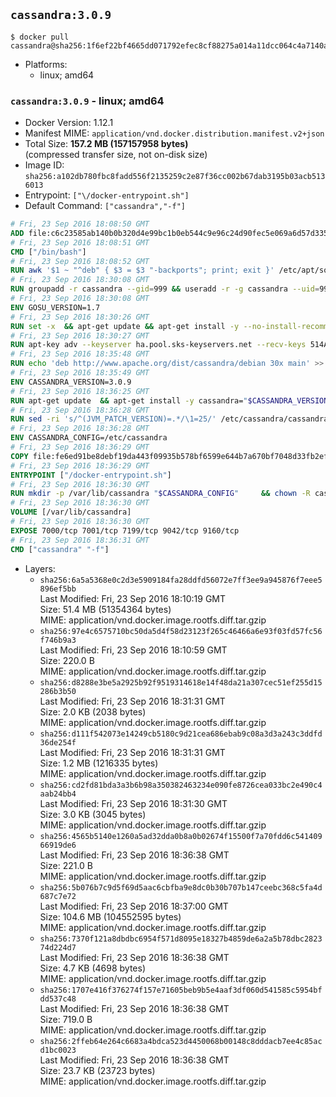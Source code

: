 ## `cassandra:3.0.9`

```console
$ docker pull cassandra@sha256:1f6ef22bf4665dd071792efec8cf88275a014a11dcc064c4a7140a577c52dbed
```

-	Platforms:
	-	linux; amd64

### `cassandra:3.0.9` - linux; amd64

-	Docker Version: 1.12.1
-	Manifest MIME: `application/vnd.docker.distribution.manifest.v2+json`
-	Total Size: **157.2 MB (157157958 bytes)**  
	(compressed transfer size, not on-disk size)
-	Image ID: `sha256:a102db780fbc8fadd556f2135259c2e87f36cc002b67dab3195b03acb5136013`
-	Entrypoint: `["\/docker-entrypoint.sh"]`
-	Default Command: `["cassandra","-f"]`

```dockerfile
# Fri, 23 Sep 2016 18:08:50 GMT
ADD file:c6c23585ab140b0b320d4e99bc1b0eb544c9e96c24d90fec5e069a6d57d335ca in / 
# Fri, 23 Sep 2016 18:08:51 GMT
CMD ["/bin/bash"]
# Fri, 23 Sep 2016 18:08:52 GMT
RUN awk '$1 ~ "^deb" { $3 = $3 "-backports"; print; exit }' /etc/apt/sources.list > /etc/apt/sources.list.d/backports.list
# Fri, 23 Sep 2016 18:30:08 GMT
RUN groupadd -r cassandra --gid=999 && useradd -r -g cassandra --uid=999 cassandra
# Fri, 23 Sep 2016 18:30:08 GMT
ENV GOSU_VERSION=1.7
# Fri, 23 Sep 2016 18:30:26 GMT
RUN set -x 	&& apt-get update && apt-get install -y --no-install-recommends ca-certificates wget && rm -rf /var/lib/apt/lists/* 	&& wget -O /usr/local/bin/gosu "https://github.com/tianon/gosu/releases/download/$GOSU_VERSION/gosu-$(dpkg --print-architecture)" 	&& wget -O /usr/local/bin/gosu.asc "https://github.com/tianon/gosu/releases/download/$GOSU_VERSION/gosu-$(dpkg --print-architecture).asc" 	&& export GNUPGHOME="$(mktemp -d)" 	&& gpg --keyserver ha.pool.sks-keyservers.net --recv-keys B42F6819007F00F88E364FD4036A9C25BF357DD4 	&& gpg --batch --verify /usr/local/bin/gosu.asc /usr/local/bin/gosu 	&& rm -r "$GNUPGHOME" /usr/local/bin/gosu.asc 	&& chmod +x /usr/local/bin/gosu 	&& gosu nobody true 	&& apt-get purge -y --auto-remove ca-certificates wget
# Fri, 23 Sep 2016 18:30:27 GMT
RUN apt-key adv --keyserver ha.pool.sks-keyservers.net --recv-keys 514A2AD631A57A16DD0047EC749D6EEC0353B12C
# Fri, 23 Sep 2016 18:35:48 GMT
RUN echo 'deb http://www.apache.org/dist/cassandra/debian 30x main' >> /etc/apt/sources.list.d/cassandra.list
# Fri, 23 Sep 2016 18:35:49 GMT
ENV CASSANDRA_VERSION=3.0.9
# Fri, 23 Sep 2016 18:36:25 GMT
RUN apt-get update 	&& apt-get install -y cassandra="$CASSANDRA_VERSION" 	&& rm -rf /var/lib/apt/lists/*
# Fri, 23 Sep 2016 18:36:28 GMT
RUN sed -ri 's/^(JVM_PATCH_VERSION)=.*/\1=25/' /etc/cassandra/cassandra-env.sh
# Fri, 23 Sep 2016 18:36:28 GMT
ENV CASSANDRA_CONFIG=/etc/cassandra
# Fri, 23 Sep 2016 18:36:29 GMT
COPY file:fe6ed91be8debf19da443f09935b578bf6599e644b7a670bf7048d33fb2efa9e in /docker-entrypoint.sh 
# Fri, 23 Sep 2016 18:36:29 GMT
ENTRYPOINT ["/docker-entrypoint.sh"]
# Fri, 23 Sep 2016 18:36:30 GMT
RUN mkdir -p /var/lib/cassandra "$CASSANDRA_CONFIG" 	&& chown -R cassandra:cassandra /var/lib/cassandra "$CASSANDRA_CONFIG" 	&& chmod 777 /var/lib/cassandra "$CASSANDRA_CONFIG"
# Fri, 23 Sep 2016 18:36:30 GMT
VOLUME [/var/lib/cassandra]
# Fri, 23 Sep 2016 18:36:30 GMT
EXPOSE 7000/tcp 7001/tcp 7199/tcp 9042/tcp 9160/tcp
# Fri, 23 Sep 2016 18:36:31 GMT
CMD ["cassandra" "-f"]
```

-	Layers:
	-	`sha256:6a5a5368e0c2d3e5909184fa28ddfd56072e7ff3ee9a945876f7eee5896ef5bb`  
		Last Modified: Fri, 23 Sep 2016 18:10:19 GMT  
		Size: 51.4 MB (51354364 bytes)  
		MIME: application/vnd.docker.image.rootfs.diff.tar.gzip
	-	`sha256:97e4c6575710bc50da5d4f58d23123f265c46466a6e93f03fd57fc56f746b9a3`  
		Last Modified: Fri, 23 Sep 2016 18:10:59 GMT  
		Size: 220.0 B  
		MIME: application/vnd.docker.image.rootfs.diff.tar.gzip
	-	`sha256:d8288e3be5a2925b92f9519314618e14f48da21a307cec51ef255d15286b3b50`  
		Last Modified: Fri, 23 Sep 2016 18:31:31 GMT  
		Size: 2.0 KB (2038 bytes)  
		MIME: application/vnd.docker.image.rootfs.diff.tar.gzip
	-	`sha256:d111f542073e14249cb5180c9d21cea686ebab9c08a3d3a243c3ddfd36de254f`  
		Last Modified: Fri, 23 Sep 2016 18:31:31 GMT  
		Size: 1.2 MB (1216335 bytes)  
		MIME: application/vnd.docker.image.rootfs.diff.tar.gzip
	-	`sha256:cd2fd81bda3a3b6b98a350382463234e090fe8726cea033bc2e490c4aab24bb4`  
		Last Modified: Fri, 23 Sep 2016 18:31:30 GMT  
		Size: 3.0 KB (3045 bytes)  
		MIME: application/vnd.docker.image.rootfs.diff.tar.gzip
	-	`sha256:4565b5140e1260a5ad32dda0b8a0b02674f15500f7a70fdd6c54140966919de6`  
		Last Modified: Fri, 23 Sep 2016 18:36:38 GMT  
		Size: 221.0 B  
		MIME: application/vnd.docker.image.rootfs.diff.tar.gzip
	-	`sha256:5b076b7c9d5f69d5aac6cbfba9e8dc0b30b707b147ceebc368c5fa4d687c7e72`  
		Last Modified: Fri, 23 Sep 2016 18:37:00 GMT  
		Size: 104.6 MB (104552595 bytes)  
		MIME: application/vnd.docker.image.rootfs.diff.tar.gzip
	-	`sha256:7370f121a8dbdbc6954f571d8095e18327b4859de6a2a5b78dbc282374d224d7`  
		Last Modified: Fri, 23 Sep 2016 18:36:38 GMT  
		Size: 4.7 KB (4698 bytes)  
		MIME: application/vnd.docker.image.rootfs.diff.tar.gzip
	-	`sha256:1707e416f376274f157e71605beb9b5e4aaf3df060d541585c5954bfdd537c48`  
		Last Modified: Fri, 23 Sep 2016 18:36:38 GMT  
		Size: 719.0 B  
		MIME: application/vnd.docker.image.rootfs.diff.tar.gzip
	-	`sha256:2ffeb64e264c6683a4bdca523d4450068b00148c8dddacb7ee4c85acd1bc0023`  
		Last Modified: Fri, 23 Sep 2016 18:36:38 GMT  
		Size: 23.7 KB (23723 bytes)  
		MIME: application/vnd.docker.image.rootfs.diff.tar.gzip
